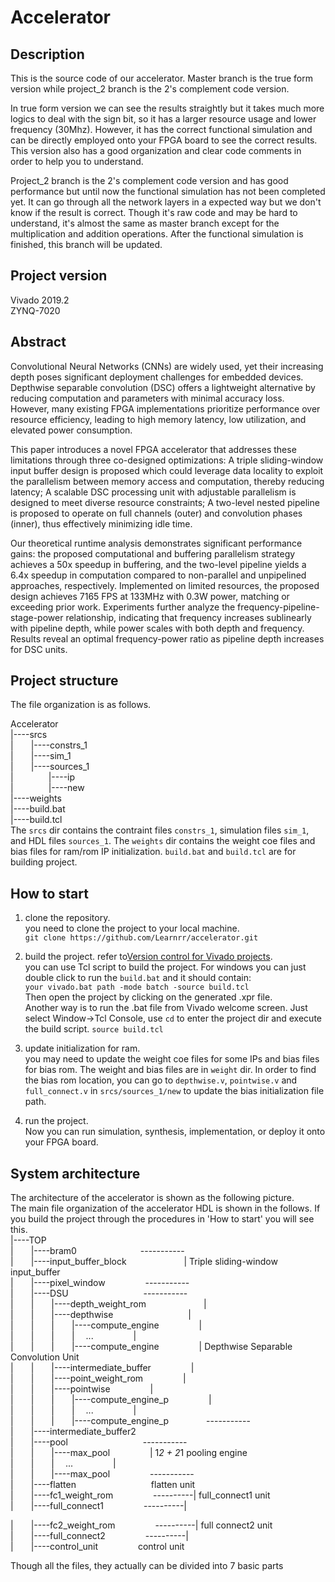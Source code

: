 # Accelerator
## Description
This is the source code of our accelerator. Master branch is the true form version while project_2 branch is the 2's complement code version. 

In true form version we can see the results straightly but it takes much more logics to deal with the sign bit, so it has a larger resource usage and lower frequency (30Mhz). However, it has the correct functional simulation and can be directly employed onto your FPGA board to see the correct results. This version also has a good organization and clear code comments in order to help you to understand.

Project_2 branch is the 2's complement code version and has good performance but until now the functional simulation has not been completed yet. It can go through all the network layers in a expected way but we don't know if the result is correct. Though it's raw code and may be hard to understand, it's almost the same as master branch except for the multiplication and addition operations. After the functional simulation is finished, this branch will be updated.

## Project version
Vivado 2019.2  
ZYNQ-7020

## Abstract
Convolutional Neural Networks (CNNs) are widely used, yet their increasing depth poses significant deployment challenges for embedded devices. Depthwise separable convolution (DSC) offers a lightweight alternative by reducing computation and parameters with minimal accuracy loss. However, many existing FPGA implementations prioritize performance over resource efficiency, leading to high memory latency, low utilization, and elevated power consumption. 

This paper introduces a novel FPGA accelerator that addresses these limitations through three co-designed optimizations: A triple sliding-window input buffer design is proposed which could leverage data locality to exploit the parallelism between memory access and computation, thereby reducing latency; A scalable DSC processing unit with adjustable parallelism is designed to meet diverse resource constraints; A two-level nested pipeline is proposed to operate on full channels (outer) and convolution phases (inner), thus effectively minimizing idle time.

Our theoretical runtime analysis demonstrates significant performance gains: the proposed computational and buffering parallelism strategy achieves a 50x speedup in buffering, and the two-level pipeline yields a 6.4x speedup in computation compared to non-parallel and unpipelined approaches, respectively. Implemented on limited resources, the proposed design achieves 7165 FPS at 133MHz with 0.3W power, matching or exceeding prior work. Experiments further analyze the frequency-pipeline-stage-power relationship, indicating that frequency increases sublinearly with pipeline depth, while power scales with both depth and frequency. Results reveal an optimal frequency-power ratio as pipeline depth increases for DSC units.

## Project structure
The file organization is as follows.

Accelerator  
|----srcs  
|&emsp;&emsp;|----constrs_1  
|&emsp;&emsp;|----sim_1  
|&emsp;&emsp;|----sources_1  
|&emsp;&emsp;&emsp;&emsp;|----ip  
|&emsp;&emsp;&emsp;&emsp;|----new  
|----weights  
|----build.bat  
|----build.tcl  
The `srcs` dir contains the contraint files `constrs_1`, simulation files `sim_1`, and HDL files `sources_1`. The `weights` dir contains the weight coe files and bias files for ram/rom IP initialization.  `build.bat` and `build.tcl` are for building project.

## How to start
1. clone the repository.  
you need to clone the project to your local machine.  
`git clone https://github.com/Learnrr/accelerator.git`

2. build the project. refer to[Version control for Vivado projects](https://www.fpgadeveloper.com/2014/08/version-control-for-vivado-projects.html/).  
you can use Tcl script to build the project. For windows you can just double click to run the `build.bat` and it should contain:  
`your vivado.bat path -mode batch -source build.tcl`  
Then open the project by clicking on the generated .xpr file.  
Another way is to run the .bat file from Vivado welcome screen. Just select Window->Tcl Console, use `cd` to enter the project dir and execute the build script.
`source build.tcl`

3. update initialization for ram.  
you may need to update the weight coe files for some IPs and bias files for bias rom. The weight and bias files are in `weight` dir. In order to find the bias rom location, you can go to `depthwise.v`, `pointwise.v` and `full_connect.v` in `srcs/sources_1/new` to update the bias initialization file path.

4. run the project.  
Now you can run simulation, synthesis, implementation, or deploy it onto your FPGA board.

## System architecture
The architecture of the accelerator is shown as the following picture.  
The main file organization of the accelerator HDL is shown in the follows. If you build the project through the procedures in 'How to start' you will see this.  
|----TOP   
|&emsp;&emsp;|----bram0                        &emsp;&emsp;&emsp;&emsp;&emsp;&emsp;&emsp;-----------  
|&emsp;&emsp;|----input_buffer_block                               &emsp;&emsp;&emsp;&emsp;&emsp;&emsp;  |  Triple sliding-window input_buffer  
|&emsp;&emsp;|----pixel_window    &emsp;&emsp;&emsp;&emsp;          -----------  
|&emsp;&emsp;|----DSU                           &emsp;&emsp;&emsp;&emsp;&emsp;&emsp;&emsp;&emsp;              -----------  
|&emsp;&emsp;|&emsp;&emsp;|----depth_weight_rom        &emsp;&emsp;&emsp;&emsp;&emsp;&emsp;                 |  
|&emsp;&emsp;|&emsp;&emsp;|----depthwise           &emsp;&emsp;&emsp;&emsp;&emsp;&emsp;&emsp;&emsp;                     |  
|&emsp;&emsp;|&emsp;&emsp;|&emsp;&emsp;|----compute_engine       &emsp;&emsp;&emsp;&emsp;       |  
|&emsp;&emsp;|&emsp;&emsp;|&emsp;&emsp;|&emsp; ...              &emsp;&emsp;&emsp;&emsp;        |  
|&emsp;&emsp;|&emsp;&emsp;|&emsp;&emsp;|----compute_engine       &emsp;&emsp;&emsp;&emsp;       |  Depthwise Separable Convolution Unit  
|&emsp;&emsp;|&emsp;&emsp;|----intermediate_buffer              &emsp;&emsp;&emsp;&emsp;        |  
|&emsp;&emsp;|&emsp;&emsp;|----point_weight_rom                &emsp;&emsp;&emsp;&emsp;         |  
|&emsp;&emsp;|&emsp;&emsp;|----pointwise                       &emsp;&emsp;&emsp;&emsp;         |  
|&emsp;&emsp;|&emsp;&emsp;|&emsp;&emsp;|----compute_engine_p    &emsp;&emsp;&emsp;&emsp;        |  
|&emsp;&emsp;|&emsp;&emsp;|&emsp;&emsp;|&emsp; ...             &emsp;&emsp;&emsp;&emsp;         |  
|&emsp;&emsp;|&emsp;&emsp;|&emsp;&emsp;|----compute_engine_p  &emsp;&emsp;&emsp;&emsp;-----------  
|&emsp;&emsp;|----intermediate_buffer2     
|&emsp;&emsp;|----pool                                      &emsp;&emsp;&emsp;&emsp;&emsp;&emsp;&emsp;&emsp;  -----------  
|&emsp;&emsp;|&emsp;&emsp;|----max_pool                     &emsp;&emsp;&emsp;&emsp;            |  1*2 + 2*1 pooling engine  
|&emsp;&emsp;|&emsp;&emsp;|&emsp; ...                       &emsp;&emsp;&emsp;&emsp;            |  
|&emsp;&emsp;|&emsp;&emsp;|----max_pool                    &emsp;&emsp;&emsp;&emsp;   -----------  
|&emsp;&emsp;|----flatten                                &emsp;&emsp;&emsp;&emsp;&emsp;&emsp;&emsp;&emsp;                  flatten unit  
|&emsp;&emsp;|----fc1_weight_rom                        &emsp;&emsp;&emsp;&emsp;      ----------|  full_connect1 unit  
|&emsp;&emsp;|----full_connect1                         &emsp;&emsp;&emsp;&emsp;      ----------|  

|&emsp;&emsp;|----fc2_weight_rom                         &emsp;&emsp;&emsp;&emsp;     ----------|  full connect2 unit  
|&emsp;&emsp;|----full_connect2                         &emsp;&emsp;&emsp;&emsp;      ----------|  
|&emsp;&emsp;|----control_unit                           &emsp;&emsp;&emsp;&emsp;                  control unit  

Though all the files, they actually can be divided into 7 basic parts


